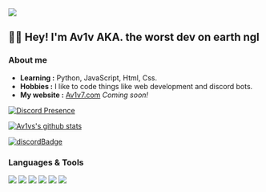 <img src="https://readme-typing-svg.herokuapp.com?font=Impact&size=21&duration=5015&pause=1000&color=FFFFFFFF&center=true&vCenter=true&multiline=true&width=435&lines=hey%2C+welcome+to+my+github"/>

👨‍💻 Hey! I'm **Av1v** AKA. the worst dev on earth ngl
----------------------------------------------------------
### About me

-  **Learning :** Python, JavaScript, Html, Css.
-  **Hobbies :** I like to code things like web development and discord bots.
-  **My website :** [Av1v7.com](https://www.youtube.com/watch?v=dQw4w9WgXcQ&ab_channel=RickAstley) *Coming soon!*

[![Discord Presence](https://lanyard.cnrad.dev/api/921094593393618974?theme=dark&bg=4e1475&animated=true&hideDiscrim=false&borderRadius=20px)](https://discord.com/users/921094593393618974)

[![Av1vs's github stats](https://github-readme-stats.vercel.app/api?username=Av1v7&count_private=true&show_icons=true&theme=radical)](https://github.com/Av1v7)

[![discordBadge](https://img.shields.io/badge/Chat-Bot%20Service-7289d9?style=for-the-badge&logo=discord)](https://discord.gg/DGeBW6eWU)

### Languages & Tools

[<img src="https://img.shields.io/badge/javascript-%23323330.svg?style=for-the-badge&logo=javascript&logoColor=%23F7DF1E" />](https://www.javascript.com/)
[<img src="https://img.shields.io/badge/java-%23ED8B00.svg?style=for-the-badge&logo=java&logoColor=white" />](https://java.com/en/) 
[<img src="https://img.shields.io/badge/python-3670A0?style=for-the-badge&logo=python&logoColor=ffdd54" />](https://www.python.org/)
[<img src="https://img.shields.io/badge/html5-%23E34F26.svg?style=for-the-badge&logo=html5&logoColor=white"/>](https://www.w3schools.com/html/) 
[<img src="https://img.shields.io/badge/node.js-6DA55F?style=for-the-badge&logo=node.js&logoColor=white"/>](https://nodejs.org/en/) 
[<img src="https://img.shields.io/badge/Visual%20Studio%20Code-0078d7.svg?style=for-the-badge&logo=visual-studio-code&logoColor=white"/>](https://code.visualstudio.com/) 
